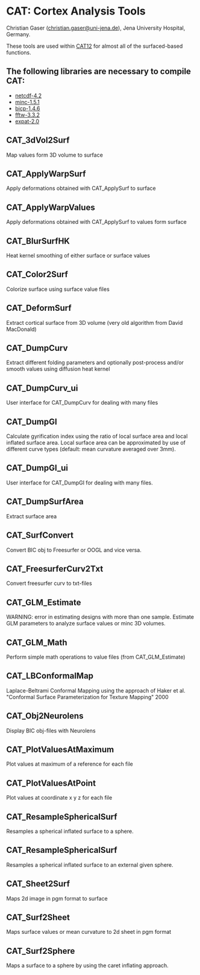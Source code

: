 # CAT: Cortex Analysis Tools
Christian Gaser (christian.gaser@uni-jena.de), Jena University Hospital, Germany.

These tools are used within [CAT12](https://github.com/ChristianGaser/cat12) for almost all of the surfaced-based functions.

## The following libraries are necessary to compile CAT:
- [netcdf-4.2](https://github.com/Unidata/netcdf-c)
- [minc-1.5.1](https://github.com/BIC-MNI/minc)
- [bicp-1.4.6](https://github.com/BIC-MNI/minc)
- [fftw-3.3.2](https://github.com/FFTW/fftw3)
- [expat-2.0](https://github.com/libexpat/libexpat)

## CAT_3dVol2Surf
Map values form 3D volume to surface

## CAT_ApplyWarpSurf
Apply deformations obtained with CAT_ApplySurf to surface

## CAT_ApplyWarpValues
Apply deformations obtained with CAT_ApplySurf to values form surface

## CAT_BlurSurfHK
Heat kernel smoothing of either surface or surface values

## CAT_Color2Surf
Colorize surface using surface value files

## CAT_DeformSurf
Extract cortical surface from 3D volume (very old algorithm from David MacDonald)

## CAT_DumpCurv
Extract different folding parameters and optionally post-process and/or smooth
values using diffusion heat kernel

## CAT_DumpCurv_ui
User interface for CAT_DumpCurv for dealing with many files

## CAT_DumpGI
Calculate gyrification index using the ratio of local surface area and local
inflated surface area. Local surface area can be approximated by use of different
curve types (default: mean curvature averaged over 3mm).

## CAT_DumpGI_ui
User interface for CAT_DumpGI for dealing with many files.

## CAT_DumpSurfArea
Extract surface area

## CAT_SurfConvert
Convert BIC obj to Freesurfer or OOGL and vice versa.

## CAT_FreesurferCurv2Txt
Convert freesurfer curv to txt-files

## CAT_GLM_Estimate
WARNING: error in estimating designs with more than one sample.
Estimate GLM parameters to analyze surface values or minc 3D volumes.

## CAT_GLM_Math
Perform simple math operations to value files (from CAT_GLM_Estimate)

## CAT_LBConformalMap
Laplace-Beltrami Conformal Mapping using the approach of Haker et al. "Conformal 
Surface Parameterization for Texture Mapping" 2000

## CAT_Obj2Neurolens
Display BIC obj-files with Neurolens

## CAT_PlotValuesAtMaximum
Plot values at maximum of a reference for each file

## CAT_PlotValuesAtPoint
Plot values at coordinate x y z for each file

## CAT_ResampleSphericalSurf
Resamples a spherical inflated surface to a sphere.

## CAT_ResampleSphericalSurf
Resamples a spherical inflated surface to an external given sphere.

## CAT_Sheet2Surf
Maps 2d image in pgm format to surface

## CAT_Surf2Sheet
Maps surface values or mean curvature to 2d sheet in pgm format

## CAT_Surf2Sphere
Maps a surface to a sphere by using the caret inflating approach. 
